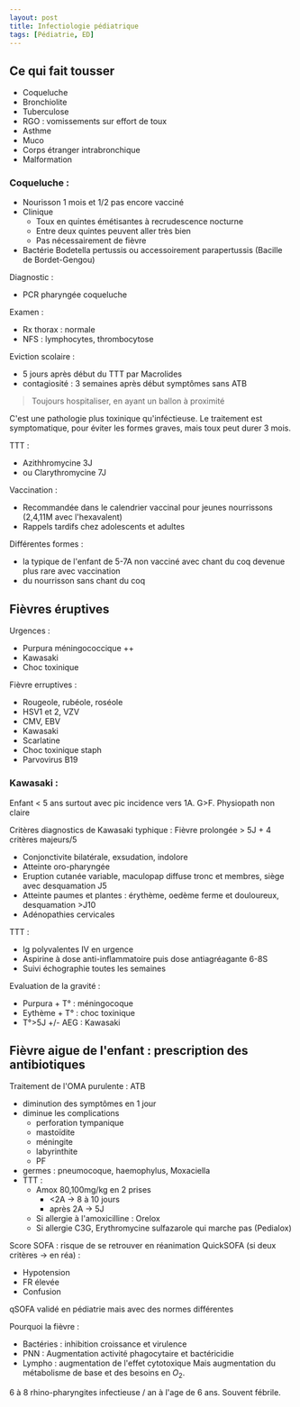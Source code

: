 ```yaml
---
layout: post
title: Infectiologie pédiatrique
tags: [Pédiatrie, ED]
---
```


## Ce qui fait tousser

- Coqueluche
- Bronchiolite
- Tuberculose
- RGO : vomissements sur effort de toux
- Asthme
- Muco
- Corps étranger intrabronchique
- Malformation

### Coqueluche :

- Nourisson 1 mois et 1/2 pas encore vacciné
- Clinique
	- Toux en quintes émétisantes à recrudescence nocturne
	- Entre deux quintes peuvent aller très bien
	- Pas nécessairement de fièvre
- Bactérie Bodetella pertussis ou accessoirement parapertussis (Bacille de Bordet-Gengou)

Diagnostic :
- PCR pharyngée coqueluche

Examen :
- Rx thorax : normale
- NFS : lymphocytes, thrombocytose

Eviction scolaire :
- 5 jours après début du TTT par Macrolides
- contagiosité : 3 semaines après début symptômes sans ATB

> Toujours hospitaliser, en ayant un ballon à proximité

C'est une pathologie plus toxinique qu'inféctieuse. Le traitement est symptomatique, pour éviter les formes graves, mais toux peut durer 3 mois.

TTT :
- Azithhromycine 3J
- ou Clarythromycine 7J

 Vaccination :
 - Recommandée dans le calendrier vaccinal pour jeunes nourrissons (2,4,11M avec l'hexavalent)
 - Rappels tardifs chez adolescents et adultes

Différentes formes :
- la typique de l'enfant de 5-7A non vacciné avec chant du coq devenue plus rare avec vaccination
- du nourrisson sans chant du coq

## Fièvres éruptives

Urgences :
- Purpura méningococcique ++
- Kawasaki
- Choc toxinique

Fièvre erruptives :
- Rougeole, rubéole, roséole
- HSV1 et 2, VZV
- CMV, EBV
- Kawasaki
- Scarlatine
- Choc toxinique staph
- Parvovirus B19

###  Kawasaki :
Enfant < 5 ans surtout avec pic incidence vers 1A. G>F. Physiopath non claire

Critères diagnostics de Kawasaki typhique :
Fièvre prolongée > 5J + 4 critères majeurs/5
- Conjonctivite bilatérale, exsudation, indolore
- Atteinte oro-pharyngée
- Eruption cutanée variable, maculopap diffuse tronc et membres, siège avec desquamation J5
- Atteinte paumes et plantes : érythème, oedème ferme et douloureux, desquamation >J10
- Adénopathies cervicales

TTT :
- Ig polyvalentes IV en urgence
- Aspirine à dose anti-inflammatoire puis dose antiagréagante 6-8S
- Suivi échographie toutes les semaines

Evaluation de la gravité :
- Purpura + T° : méningocoque
- Eythème + T° : choc toxinique
- T°>5J +/- AEG : Kawasaki

## Fièvre aigue de l'enfant : prescription des antibiotiques

Traitement de l'OMA purulente : ATB
- diminution des symptômes en 1 jour
- diminue les complications
	- perforation tympanique
	- mastoïdite
	- méningite
	- labyrinthite
	- PF
- germes : pneumocoque, haemophylus, Moxaciella
- TTT :
	- Amox 80,100mg/kg en 2 prises
		- <2A -> 8 à 10 jours
		- après 2A -> 5J
	- Si allergie à l'amoxicilline : Orelox
	- Si allergie C3G, Erythromycine sulfazarole qui marche pas (Pedialox)

Score SOFA : risque de se retrouver en réanimation
QuickSOFA (si deux critères -> en réa) :
- Hypotension
- FR élevée
- Confusion

qSOFA validé en pédiatrie mais avec des normes différentes

Pourquoi la fièvre :
- Bactéries : inhibition croissance et virulence
- PNN : Augmentation activité phagocytaire et bactéricidie
- Lympho : augmentation de l'effet cytotoxique
Mais augmentation du métabolisme de base et des besoins en $O_2$.

6 à 8 rhino-pharyngites infectieuse / an à l'age de 6 ans. Souvent fébrile.
